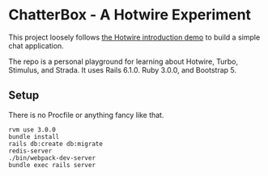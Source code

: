 # ChatterBox - A Hotwire Experiment

This project loosely follows [the Hotwire introduction demo](https://www.youtube.com/watch?v=eKY-QES1XQQ) to build a simple chat application. 

The repo is a personal playground for learning about Hotwire, Turbo, Stimulus, and Strada. 
It uses Rails 6.1.0. Ruby 3.0.0, and Bootstrap 5.

## Setup

There is no Procfile or anything fancy like that.

```
rvm use 3.0.0
bundle install
rails db:create db:migrate
redis-server
./bin/webpack-dev-server
bundle exec rails server
```
